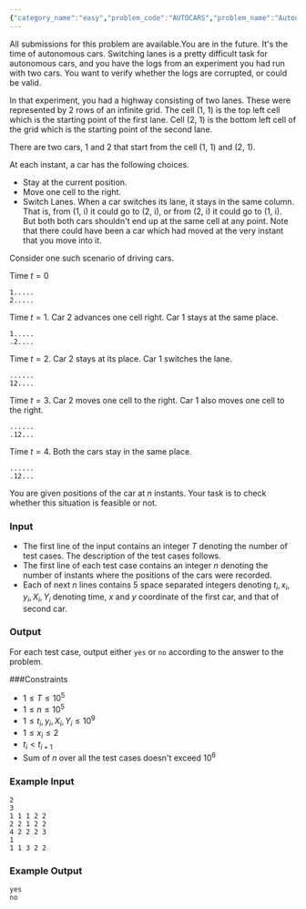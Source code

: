```yaml
---
{"category_name":"easy","problem_code":"AUTOCARS","problem_name":"Autonomous Cars","languages_supported":{"0":"C","1":"CPP14","2":"JAVA","3":"PYTH","4":"PYTH 3.6","5":"PYPY","6":"CS2","7":"PAS fpc","8":"PAS gpc","9":"RUBY","10":"PHP","11":"GO","12":"NODEJS","13":"HASK","14":"rust","15":"SCALA","16":"swift","17":"D","18":"PERL","19":"FORT","20":"WSPC","21":"ADA","22":"CAML","23":"ICK","24":"BF","25":"ASM","26":"CLPS","27":"PRLG","28":"ICON","29":"SCM qobi","30":"PIKE","31":"ST","32":"NICE","33":"LUA","34":"BASH","35":"NEM","36":"LISP sbcl","37":"LISP clisp","38":"SCM guile","39":"JS","40":"ERL","41":"TCL","42":"kotlin","43":"PERL6","44":"TEXT","45":"SCM chicken","46":"PYP3","47":"CLOJ","48":"COB","49":"FS"},"max_timelimit":2,"source_sizelimit":50000,"problem_author":"admin2","problem_tester":null,"date_added":"17-12-2018","tags":{"0":"admin2"},"time":{"view_start_date":1545157800,"submit_start_date":1545157800,"visible_start_date":1545157800,"end_date":1735669800},"is_direct_submittable":false,"layout":"problem"}
---
```

<span class="solution-visible-txt">All submissions for this problem are available.</span>You are in the future. It's the time of autonomous cars. Switching lanes is a pretty difficult task for autonomous cars, and you have the logs from an experiment you had run with two cars. You want to verify whether the logs are corrupted, or could be valid.

In that experiment, you had a highway consisting of two lanes. These were represented by 2 rows of an infinite grid. The cell (1, 1) is the top left cell which is the starting point of the first lane. Cell (2, 1) is the bottom left cell of the grid which is the starting point of the second lane.

There are two cars, 1 and 2 that start from the cell (1, 1) and (2, 1). 

At each instant, a car has the following choices.
- Stay at the current position.
- Move one cell to the right.
- Switch Lanes. When a car switches its lane, it stays in the same column. That is, from (1, i) it could go to (2, i), or from (2, i) it could go to (1, i). But both both cars shouldn't end up at the same cell at any point. Note that there could have been a car which had moved at the very instant that you move into it.

Consider one such scenario of driving cars.

Time $t = 0$
```
1.....
2.....
```

Time $t = 1$. Car 2 advances one cell right. Car 1 stays at the same place.
```
1.....
.2....
```

Time $t = 2$. Car 2 stays at its place. Car 1 switches the lane.
```
......
12....
```

Time $t = 3$. Car 2 moves one cell to the right.  Car 1 also moves one cell to the right.
```
......
.12...
```

Time $t = 4$. Both the cars stay in the same place.
```
......
.12...
```

You are given positions of the car at $n$ instants. Your task is to check whether this situation is feasible or not.

### Input
- The first line of the input contains an integer $T$ denoting the number of test cases. The description of the test cases follows.
- The first line of each test case contains an integer $n$ denoting the number of instants where the positions of the cars were recorded.
- Each of next $n$ lines contains 5 space separated integers denoting $t_i, x_i, y_i, X_i, Y_i$ denoting time, $x$ and $y$ coordinate of the first car, and that of second car.

### Output
For each test case, output either `yes` or `no` according to the answer to the problem.

###Constraints
- $1 \le T \le 10^5$
- $1 \le n \leq 10^5$
- $1 \le t_i, y_i, X_i, Y_i \leq 10^9$
- $1 \leq x_i \leq 2$
- $t_i < t_{i+1}$
- Sum of $n$ over all the test cases doesn't exceed $10^6$

### Example Input
```
2
3
1 1 1 2 2
2 2 1 2 2
4 2 2 2 3
1
1 1 3 2 2
```

### Example Output
```
yes
no
```